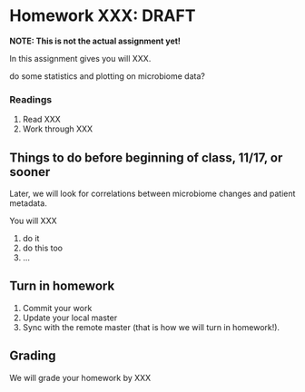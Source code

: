 # Homework XXX: ****DRAFT**** 

**NOTE: This is not the actual assignment yet!**

In this assignment gives you will XXX.

do some statistics and plotting on microbiome data?
### Readings
1. Read XXX
2. Work through XXX

## Things to do before beginning of class, **11/17**, or sooner
Later, we will look for correlations between microbiome changes and patient metadata.



You will XXX

1. do it
2. do this too
3. ...
## Turn in homework

1. Commit your work
2. Update your local master
3. Sync with the remote master (that is how we will turn in homework!).

## Grading
We will grade your homework by XXX
